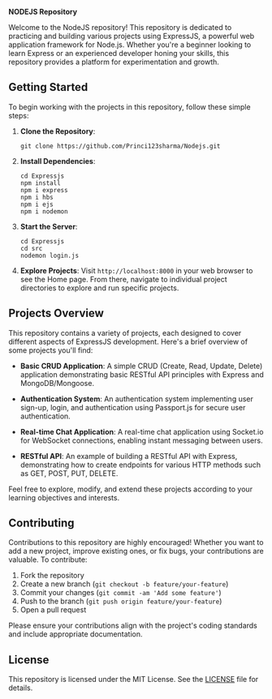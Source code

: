 **NODEJS Repository**

Welcome to the NodeJS repository! This repository is dedicated to practicing and building various projects using ExpressJS, a powerful web application framework for Node.js. Whether you're a beginner looking to learn Express or an experienced developer honing your skills, this repository provides a platform for experimentation and growth.

## Getting Started

To begin working with the projects in this repository, follow these simple steps:

1. **Clone the Repository**: 
   ```
   git clone https://github.com/Princi123sharma/Nodejs.git
   ```

2. **Install Dependencies**: 
   ```
   cd Expressjs 
   npm install
   npm i express
   npm i hbs
   npm i ejs
   npm i nodemon

   ```

3. **Start the Server**: 
   ```
   cd Expressjs 
   cd src
   nodemon login.js
   ```

4. **Explore Projects**: 
   Visit `http://localhost:8000` in your web browser to see the Home page. From there, navigate to individual project directories to explore and run specific projects.

## Projects Overview

This repository contains a variety of projects, each designed to cover different aspects of ExpressJS development. Here's a brief overview of some projects you'll find:

- **Basic CRUD Application**: 
  A simple CRUD (Create, Read, Update, Delete) application demonstrating basic RESTful API principles with Express and MongoDB/Mongoose.

- **Authentication System**: 
  An authentication system implementing user sign-up, login, and authentication using Passport.js for secure user authentication.

- **Real-time Chat Application**: 
  A real-time chat application using Socket.io for WebSocket connections, enabling instant messaging between users.

- **RESTful API**: 
  An example of building a RESTful API with Express, demonstrating how to create endpoints for various HTTP methods such as GET, POST, PUT, DELETE.

Feel free to explore, modify, and extend these projects according to your learning objectives and interests.

## Contributing

Contributions to this repository are highly encouraged! Whether you want to add a new project, improve existing ones, or fix bugs, your contributions are valuable. To contribute:

1. Fork the repository
2. Create a new branch (`git checkout -b feature/your-feature`)
3. Commit your changes (`git commit -am 'Add some feature'`)
4. Push to the branch (`git push origin feature/your-feature`)
5. Open a pull request

Please ensure your contributions align with the project's coding standards and include appropriate documentation.

## License

This repository is licensed under the MIT License. See the [LICENSE](LICENSE) file for details.